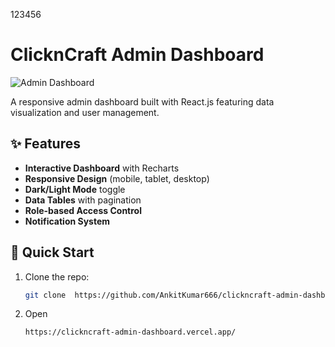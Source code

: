 123456
# ClicknCraft Admin Dashboard

![Admin Dashboard](https://github.com/AnkitKumar666/clickncraft-admin-dashboard/blob/58d046d42dec898727a50d207a4661a5c6c36e02/public/Screenshot%202025-03-31%20111209.png) 
 
A responsive admin dashboard built with React.js featuring data visualization and user management.

## ✨ Features
 
- **Interactive Dashboard** with Recharts
- **Responsive Design** (mobile, tablet, desktop)
- **Dark/Light Mode** toggle
- **Data Tables** with pagination 
- **Role-based Access Control** 
- **Notification System**

## 🚀 Quick Start 

1. Clone the repo: 
   ```bash
   git clone  https://github.com/AnkitKumar666/clickncraft-admin-dashboard.git

2. Open 
    ```bash
    https://clickncraft-admin-dashboard.vercel.app/
    
